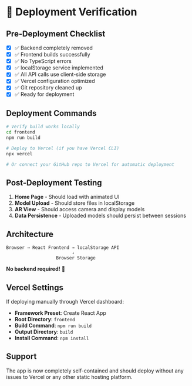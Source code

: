 # 🚀 Deployment Verification

## Pre-Deployment Checklist

- [x] ✅ Backend completely removed
- [x] ✅ Frontend builds successfully
- [x] ✅ No TypeScript errors
- [x] ✅ localStorage service implemented
- [x] ✅ All API calls use client-side storage
- [x] ✅ Vercel configuration optimized
- [x] ✅ Git repository cleaned up
- [x] ✅ Ready for deployment

## Deployment Commands

```bash
# Verify build works locally
cd frontend
npm run build

# Deploy to Vercel (if you have Vercel CLI)
npx vercel

# Or connect your GitHub repo to Vercel for automatic deployment
```

## Post-Deployment Testing

1. **Home Page** - Should load with animated UI
2. **Model Upload** - Should store files in localStorage  
3. **AR View** - Should access camera and display models
4. **Data Persistence** - Uploaded models should persist between sessions

## Architecture

```
Browser → React Frontend → localStorage API
                         ↓
                   Browser Storage
```

**No backend required!** 🎉

## Vercel Settings

If deploying manually through Vercel dashboard:
- **Framework Preset**: Create React App
- **Root Directory**: `frontend`
- **Build Command**: `npm run build`
- **Output Directory**: `build`
- **Install Command**: `npm install`

## Support

The app is now completely self-contained and should deploy without any issues to Vercel or any other static hosting platform.
